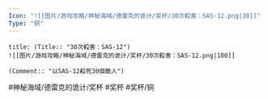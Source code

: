 ```yaml
---
Icon: "![[图片/游戏攻略/神秘海域/德雷克的诡计/奖杯/30次殺害：SAS-12.png|30]]"
Type: "铜"
---
```

```ad-common-bronze-trophy
title: (Title:: "30次殺害：SAS-12")
![[图片/游戏攻略/神秘海域/德雷克的诡计/奖杯/30次殺害：SAS-12.png|100]]

(Comment:: "以SAS-12殺死30個敵人")
```

#神秘海域/德雷克的诡计/奖杯 #奖杯 #奖杯/铜
